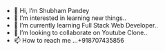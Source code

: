 - 👋 Hi, I’m Shubham Pandey
- 👀 I’m interested in learning new things..
- 🌱 I’m currently learning Full Stack Web Developer..
- 💞️ I’m looking to collaborate on Youtube Clone..
- 📫 How to reach me ...+918707435856

<!---
Shubh596/Shubh596 is a ✨ special ✨ repository because its `README.md` (this file) appears on your GitHub profile.
You can click the Preview link to take a look at your changes.
--->
